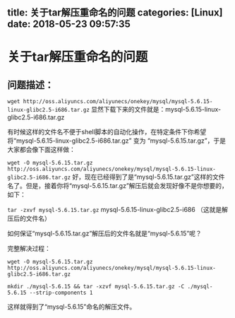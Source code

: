 title: 关于tar解压重命名的问题
categories: [Linux]
date: 2018-05-23 09:57:35
---
# 关于tar解压重命名的问题
## 问题描述：
`wget http://oss.aliyuncs.com/aliyunecs/onekey/mysql/mysql-5.6.15-linux-glibc2.5-i686.tar.gz`
显然下载下来的文件就是：mysql-5.6.15-linux-glibc2.5-i686.tar.gz

有时候这样的文件名不便于shell脚本的自动化操作，在特定条件下你希望将“mysql-5.6.15-linux-glibc2.5-i686.tar.gz” 变为 “mysql-5.6.15.tar.gz”，于是大家都会像下面这样做：

`wget -O mysql-5.6.15.tar.gz  http://oss.aliyuncs.com/aliyunecs/onekey/mysql/mysql-5.6.15-linux-glibc2.5-i686.tar.gz`
好，现在已经得到了是“mysql-5.6.15.tar.gz”这样的文件名了。但是，接着你将“mysql-5.6.15.tar.gz”解压后就会发现好像不是你想要的，如下：

`tar -zxvf mysql-5.6.15.tar.gz`
mysql-5.6.15-linux-glibc2.5-i686 （这就是解压后的文件名）

如何保证“mysql-5.6.15.tar.gz”解压后的文件名就是“mysql-5.6.15”呢？

 

完整解决过程：

```
wget -O mysql-5.6.15.tar.gz  http://oss.aliyuncs.com/aliyunecs/onekey/mysql/mysql-5.6.15-linux-glibc2.5-i686.tar.gz

mkdir ./mysql-5.6.15 && tar -xzvf mysql-5.6.15.tar.gz -C ./mysql-5.6.15 --strip-components 1
```
这样就得到了“mysql-5.6.15”命名的解压文件。